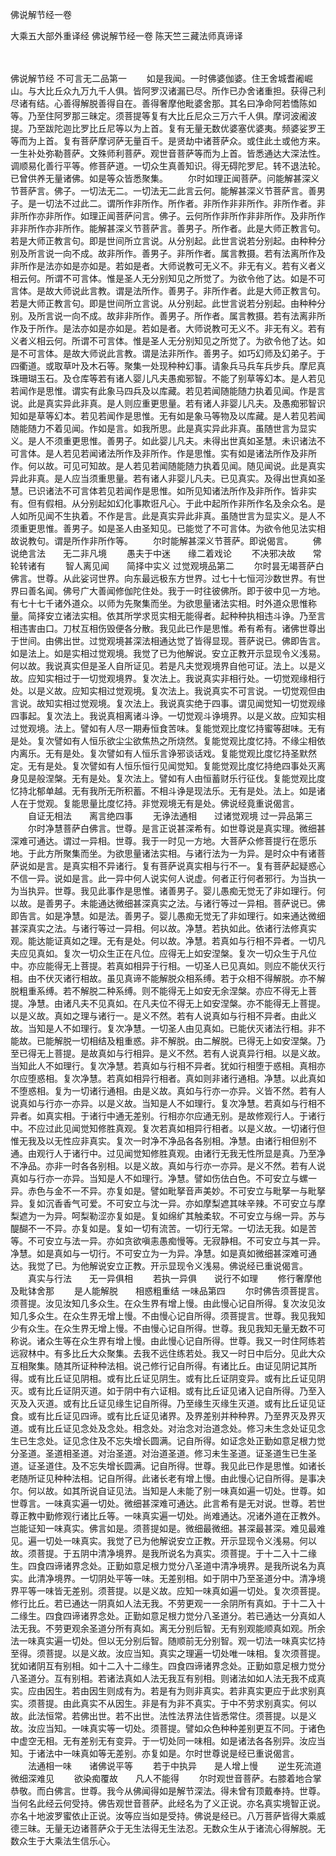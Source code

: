 佛说解节经一卷


大乘五大部外重译经
佛说解节经一卷
陈天竺三藏法师真谛译


　　

佛说解节经
不可言无二品第一
　　如是我闻。一时佛婆伽婆。住王舍城耆阇崛山。与大比丘众九万九千人俱。皆阿罗汉诸漏已尽。所作已办舍诸重担。获得己利尽诸有结。心善得解脱善得自在。善得奢摩他毗婆舍那。其名曰净命阿若憍陈如等。乃至住阿罗那三昧定。须菩提等复有大比丘尼众三万六千人俱。摩诃波阇波提。乃至跋陀迦比罗比丘尼等以为上首。复有无量无数优婆塞优婆夷。频婆娑罗王等而为上首。复有菩萨摩诃萨无量百千。是贤劫中诸菩萨众。或住此土或他方来。一生补处弥勒菩萨。文殊师利菩萨。观世音菩萨等而为上首。皆悉通达大深法性。调顺易化善行平等。修菩萨道。一切众生真善知识。得无碍陀罗尼。转不退法轮。已曾供养无量诸佛。如是等众皆悉聚集。
　　尔时如理正闻菩萨。问能解甚深义节菩萨言。佛子。一切法无二。一切法无二此言云何。能解甚深义节菩萨言。善男子。是一切法不过此二。谓所作非所作。所作者。非所作非非所作。非所作者。非非所作亦非所作。如理正闻菩萨问言。佛子。云何所作非所作非非所作。及非所作非非所作亦非所作。能解甚深义节菩萨言。善男子。所作者。此是大师正教言句。若是大师正教言句。即是世间所立言说。从分别起。此世言说若分别起。由种种分别及所言说一向不成。故非所作。善男子。非所作者。属言教摄。若有法离所作及非所作是法亦如是亦如是。若如是者。大师说教可无义不。非无有义。若有义者义相云何。所谓不可言体。惟是圣人无分别知见之所觉了。为欲令他了达。如是不可言体。是故大师说此言教。谓是法所作。善男子。非所作者。此是大师正教言句。若是大师正教言句。即是世间所立言说。从分别起。此世言说若分别起。由种种分别。及所言说一向不成。故非非所作。善男子。所作者。属言教摄。若有法离非所作及于所作。是法亦如是亦如是。若如是者。大师说教可无义不。非无有义。若有义者义相云何。所谓不可言体。惟是圣人无分别知见之所觉了。为欲令他了达。如是不可言体。是故大师说此言教。谓是法非所作。善男子。如巧幻师及幻弟子。于四衢道。或取草叶及木石等。聚集一处现种种幻事。请象兵马兵车兵步兵。摩尼真珠珊瑚玉石。及仓库等若有诸人婴儿凡夫愚痴邪智。不能了别草等幻本。是人若见若闻作是思惟。谓实有此象马四兵及以库藏。若见若闻随能随力执着见闻。作是言说。此是真实异此非真。是人则应重更思量。若有诸人非婴儿凡夫。及愚痴邪智识知如是草等幻本。若见若闻作是思惟。无有如是象马等物及以库藏。是人若见若闻随能随力不着见闻。作如是言。如我所思。此是真实异此非真。虽随世言为显实义。是人不须重更思惟。善男子。如此婴儿凡夫。未得出世真如圣慧。未识诸法不可言体。是人若见若闻诸法所作及非所作。作是思惟。实有如是诸法所作及非所作。何以故。可见可知故。是人若见若闻随能随力执着见闻。随见闻说。此是真实异此非真。是人应当须重思量。若有诸人非婴儿凡夫。已见真实。及得出世真如圣慧。已识诸法不可言体若见若闻作是思惟。如所见知诸法所作及非所作。皆非实有。但有假相。从分别起如幻化事欺诳凡心。于此中起所作非所作名及余众名。是人如所见闻不生执着。不作是言。此是真实异此非真。虽随世言为显实义。是人不须重更思惟。善男子。如是圣人由圣知见。已能觉了不可言体。为欲令他见法实相故说教句。谓是所作非所作等。
　　尔时能解甚深义节菩萨。即说偈言。
　　佛说绝言法　　无二非凡境
　　愚夫于中迷　　缘二着戏论
　　不决邪决故　　常轮转诸有
　　智人离见闻　　简择中实义
过觉观境品第二
　　尔时昙无竭菩萨白佛言。世尊。从此娑诃世界。向东最远极东方世界。过七十七恒河沙数世界。有世界曰善名闻。佛号广大善闻修伽陀住处。我于一时往彼佛所。即于彼中见一方地。有七十七千诸外道众。以师为先聚集而坐。为欲思量诸法实相。时外道众思惟称量。简择安立诸法实相。依其所学求觅实相无能得者。起种种执相违斗诤。乃至言相违害由口。刀杖互相伤毁便各分散。我见此已作是思惟。希有希有。诸佛世尊出于世间。由佛出世。过觉观境甚深法相通达觉了皆得显现。菩萨说已。佛即告言。如是法上。如是实相过觉观境。我觉了已为他解说。安立正教开示显现令义浅易。何以故。我说真实但是圣人自所证见。若是凡夫觉观境界自他可证。法上。以是义故。应知实相过于一切觉观境界。复次法上。我说真实非相行处。一切觉观缘相行处。以是义故。应知实相过觉观境。复次法上。我说真实不可言说。一切觉观但由言说。故知实相过觉观境。复次法上。我说真实绝于四事。谓见闻觉知一切觉观缘四事起。复次法上。我说真相离诸斗诤。一切觉观斗诤境界。以是义故。应知实相过觉观境。法上。譬如有人尽一期寿恒食苦味。复能觉观比度忆持蜜等甜味。无有是处。复次譬如有人恒乐欲尘尘欲焦热之所烧然。复能觉观比度忆持。不缘尘相依内离乐。无有是处。复次譬如有人恒乐言诤邪谈话戏。复能觉观比度忆持圣默然定。无有是处。复次譬如有人恒乐恒行见闻觉知。复能觉观比度忆持绝四事处灭离身见是般涅槃。无有是处。复次法上。譬如有人由恒蓄财乐行征伐。复能觉观比度忆持北郁单越。无有我所无所积蓄。不相斗诤是现法乐。无有是处。法上。如是诸人在于觉观。复能思量比度忆持。非觉观境无有是处。佛说经竟重说偈言。
　　自证无相法　　离言绝四事
　　无诤法通相　　过诸觉观境
过一异品第三
　　尔时净慧菩萨白佛言。世尊。是言正说甚深希有。如世尊说是真实理。微细甚深难可通达。谓过一异相。世尊。我于一时见一方地。大菩萨众修菩提行在愿乐地。于此方所聚集而坐。为欲思量诸法实相。与诸行法为一为异。是时众中有诸菩萨说如是言。是真实相不异诸行。复有菩萨说真实相与行不一。复有菩萨起疑惑心不信一异。说如是言。此一异中何人说实何人说虚。何者正行何者邪行。为当执一为当执异。世尊。我见此事作是思惟。诸善男子。婴儿愚痴无觉无了非如理行。何以故。是善男子。未能通达微细甚深真实之法。与诸行等过一异相。菩萨说已。佛即告言。如是净慧。如是法。善男子。婴儿愚痴无觉无了非如理行。如来通达微细甚深真实之法。与诸行等过一异相。何以故。净慧。若执如此。依诸行法修真实观。能达能证真如之理。无有是处。何以故。净慧。若真如与行相不异者。一切凡夫应见真如。复次一切众生正在凡位。应得无上如安涅槃。复次一切众生于凡位中。亦应能得无上菩提。若真如相异于行相。一切圣人已见真如。则应不能伏灭行相。由不伏灭诸行相故。虽见真谛不能解脱众相系缚。若于众相不得解脱。亦不解脱粗重系缚。若不解脱二种系缚。则不能得无上如安无余涅槃。亦应不得无上菩提。净慧。由诸凡夫不见真如。在凡夫位不得无上如安涅槃。亦不能得无上菩提。以是义故。真如之理与诸行一。是义不然。若有人说真如与行相不异者。由此义故。当知是人不如理行。复次净慧。一切圣人由见真如。已能伏灭诸法行相。非不能故。已能解脱一切相结及粗重惑。非不解脱。由二解脱。已得无上如安涅槃。乃至已得无上菩提。是故真如与行相异。是义不然。若有人说真异行相。以是义故。当知此人不如理行。复次净慧。若真如与行相不异者。犹如行相堕于惑相。真相亦尔应堕惑相。复次净慧。若真如相异行相者。真如则非诸行通相。净慧。以此真如不堕惑相。复为一切诸行通相。由是义故。真如与行亦一亦异。义皆不然。若有人说真如与行亦一亦异。以是义故。当知是人不如理行。复次净慧。若真如与行相不异者。如真实相。于诸行中通无差别。行相亦尔应通无别。是故修观行人。于诸行中。不应过此见闻觉知修胜真观。复次若真如相异行相者。以是义故。一切诸行但惟无我及以无性应非真实。复次一时净不净品各各别相。净慧。由诸行相但别不通。由观行人于诸行中。过见闻觉知修胜真观。由诸行无我无性所显是真。乃至净不净品。亦非一时各各别相。以是义故。真如与行亦一亦异。是义不然。若有人说真如与行亦一亦异。当知是人不如理行。净慧。譬如伤佉白色。不可安立与螺一异。赤色与金不一不异。亦复如是。譬如毗拏音声美妙。不可安立与毗拏一与毗拏异。复如沉香香气可爱。不可安立与沈一异。亦如摩梨遮其味辛辣。不可安立与摩梨遮为一为异。呵梨勒涩亦复如是。复如绵纩其触柔软。不可安立与绵一异。苏与醍醐不一不异。亦复如是。复如一切有流苦。一切行无常。一切法无我。如是苦等。不可安立与法一异。亦如贪欲嗔恚愚痴慢等。无寂静相。不可安立与其一异。净慧。如是真如与一切行。不可安立为一为异。净慧。如是真如微细甚深难可通达。我觉了已。为他解说安立正教。开示显现令义浅易。佛说经已重说偈言。
　　真实与行法　　无一异俱相
　　若执一异俱　　说行不如理
　　修行奢摩他　　及毗钵舍那
　　是人能解脱　　相惑粗重结
一味品第四
　　尔时佛告须菩提言。须菩提。汝见汝知几多众生。在众生界有增上慢。由此慢心记自所得。复次汝见汝知几多众生。在众生界无增上慢。不由慢心记自所得。须菩提言。世尊。我见我知少有众生。在众生界无增上慢。不由慢心记自所得。世尊。我见我知无量无数不可称说。诸众生等在众生界有增上慢。由此慢心记自所得。世尊。我又一时住阿练若远寂林中。有多比丘大众聚集。去我不远住练若处。我又一时日中后分。见此大众互相聚集。随其所证种种法相。说己修行记自所得。有诸比丘。由证见阴记其所得。或有比丘证见阴相。或有比丘证见阴生。或有比丘证阴变异。或有比丘证见阴灭。或有比丘证阴灭道。如于阴中有六证相。或有比丘证见诸入记自所得。乃至入灭及入灭道。或有比丘证见缘生记自所得。乃至缘生灭缘生灭道。或有比丘证见证食。或有比丘证见四谛。或有比丘证见诸界。及界差别并种种界。乃至界灭及界灭道。或有比丘证见念处及念处。相念处。对治念对治道念处。修习未生念处证见念生已生念处。证见念住及不忘失增长圆满。记自所得。如证念处正勤如意足根力觉分圣道。圣道相圣道。对治圣道。对治道圣道。修习未生圣道。证圣道生已生圣道。证圣道住。及不忘失增长圆满。记自所得。世尊。我见此已作是思惟。如诸长老随所证见种种法相。记自所得。此诸长老有增上慢。由此慢心记自所得。是事决尔。何以故。如其所说自证见法。当知是人未能了别一味真如遍一切处。世尊。如世尊言。一味真实遍一切处。微细甚深难可通达。此言希有是无对说。世尊。若世尊正教中勤修观行诸比丘等。一味真实遍一切处。尚难通达。况诸外道在正教外。岂能证知一味真实。佛言如是。须菩提如是。微细最微细。甚深最甚深。难见最难见。遍一切处一味真实。我觉了已为他解说安立正教。开示显现令义浅易。何以故。须菩提。于五阴中清净境界。是我所说名为真实。须菩提。于十二入十二缘生。四食四谛诸界念处。正勤如意足根力觉分八圣道中清净境界。是我所说名为真实。此清净境界。一切阴处平等一味。无差别相。如于阴中乃至圣道分中。清净境界平等一味皆无差别。须菩提。以是义故。应知一味真如遍一切处。复次须菩提。修行比丘。若已通达一阴真如人法无我。不劳更观一一余阴所有真如。于十二入十二缘生。四食四谛诸界念处。正勤如意足根力觉分八圣道分。若已通达一分真如人法无我。不劳更观余圣道分所有真如。离无分别后智。无有别观能顺真如观。所余法一味真实遍一切处。但以无分别后智。随顺前无分别智。观一切法一味真实忆持至得。须菩提。以是义故。汝应当知。真实之理遍一切处唯一味相。复次须菩提。犹如诸阴互有别相。如十二入十二缘生。四食四谛诸界念处。正勤如意足根力觉分八圣道分。互有别相。若诸法真如人法无我互有别相。则诸法如如人法无我不成真实。应由因生。若由因生则成有为。若是有为则非真实。若非真实更应于此求别真实。须菩提。由此真实不从因生。非是有为非不真实。于中不劳求别真实。何以故。此法恒常。若佛出世。若不出世。法性法界法住皆悉常住。须菩提。以是义故。汝应当知。一味真实等一切处。须菩提。譬如众色种种差别更互不同。于诸色中虚空无相。无有差别无有变异。于一切处同一味相。如是诸法各各别异。汝应当知。于诸法中一味真如等无差别。亦复如是。尔时世尊说是经已重说偈言。
　　法通相一味　　诸佛说平等
　　若于中执异　　是人增上慢
　　逆生死流道　　微细深难见
　　欲染痴覆故　　凡人不能得
　　尔时观世音菩萨。右膝着地合掌恭敬。而白佛言。世尊。我今从佛闻得如是解节深法。得未曾有顶戴奉持。世尊。当何名此经云何受持。佛告观世音菩萨。此经名为了义正说。亦名真实境智正说。亦名十地波罗蜜依止正说。汝等应当如是受持。佛说是经已。八万菩萨皆得大乘威德三昧。无量无边诸菩萨众于无生法得无生法忍。无数众生从于诸流心得解脱。无数众生于大乘法生信乐心。


